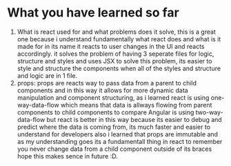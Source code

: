 # What you have learned so far

1. What is react used for and what problems does it solve, this is a great one because i understand fundamentally what react does and what is it made for in its name it reacts to user changes in the UI and reacts accordingly. it solves the problem of having 3 seperate files for logic, structure and styles and uses JSX to solve this problem, its easier to style and structure the components when all of the styles and structure and logic are in 1 file.
2. props: props are reacts way to pass data from a parent to child components and in this way it allows for more dynamic data manipulation and component structuring, as i learned react is using one-way-data-flow which means that data is allways flowing from parent components to child components to compare Angular is using two-way-data-flow but react is better in this way because its easier to debug and predict where the data is coming from, its much faster and easier to understand for developers also i learned that props are immutable and as my understanding goes its a fundamentall thing in react to remember you never change data from a child component outside of its braces hope this makes sence in future :D.
  
